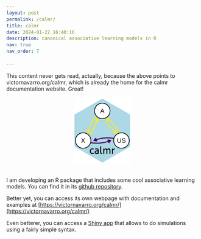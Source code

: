 ```yaml
---
layout: post
permalink: /calmr/
title: calmr
date: 2024-01-22 16:40:16
description: canonical associative learning models in R
nav: true
nav_order: 7  

---
```


This content never gets read, actually, because the above points to victornavarro.org/calmr, which is already the home for the calmr documentation website. Great!

<center><img src="/assets/img/calmr.png" width="30%"></center>
<br>

I am developing an R package that includes some cool associative learning models. You can find it in its [github repository](https://github.com/victor-navarro/calmr).

Better yet, you can access its own webpage with documentation and examples at [https://victornavarro.org/calmr/](https://victornavarro.org/calmr/)

Even betterer, you can access a [Shiny app](https://victor-navarro.shinyapps.io/calm_app/) that allows to do simulations using a fairly simple syntax.